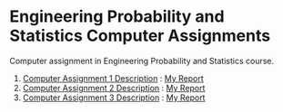 # Engineering Probability and Statistics Computer Assignments
Computer assignment in Engineering Probability and Statistics course.
1. [Computer Assignment 1 Description](CA1/CA%231.pdf) : [My Report](CA1/report.pdf)
2. [Computer Assignment 2 Description](CA2/CA%232.pdf) : [My Report](CA2/report.pdf)
3. [Computer Assignment 3 Description](CA3/CA%233.pdf) : [My Report](CA3/report.docx)
